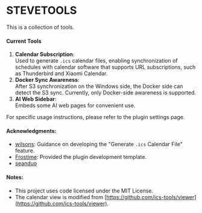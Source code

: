 **STEVETOOLS**  
==========  
This is a collection of tools.  

#### Current Tools  
1. **Calendar Subscription**:  
   Used to generate `.ics` calendar files, enabling synchronization of schedules with calendar software that supports URL subscriptions, such as Thunderbird and Xiaomi Calendar.  
2. **Docker Sync Awareness**:  
   After S3 synchronization on the Windows side, the Docker side can detect the S3 sync. Currently, only Docker-side awareness is supported.  
3. **AI Web Sidebar**:  
   Embeds some AI web pages for convenient use.  

For specific usage instructions, please refer to the plugin settings page.  

#### Acknowledgments:  
- [wilsons](https://ld246.com/member/wilsons): Guidance on developing the "Generate `.ics` Calendar File" feature.  
- [Frostime](https://ld246.com/member/Frostime): Provided the plugin development template.  
- [seanduo](https://github.com/seanduo)

#### Notes:  
- This project uses code licensed under the MIT License.  
- The calendar view is modified from [https://github.com/ics-tools/viewer](https://github.com/ics-tools/viewer).